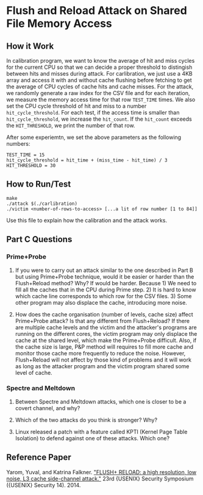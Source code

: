 # Flush and Reload Attack on Shared File Memory Access

## How it Work

In calibration program, we want to know the average of hit and miss cycles for the
current CPU so that we can decide a proper threshold to distingish between hits
and misses during attack. For carlibration, we just use a 4KB array and access it
with and without cache flushing before fetching to get the average of CPU cycles
of cache hits and cache misses. For the attack, we randomly generate a raw index
for the CSV file and for each iteration, we measure the memory access time for 
that row `TEST_TIME` times. We also set the CPU cycle threshold of hit and miss 
to a number `hit_cycle_threshold`. For each test, if the access time is smaller
than `hit_cycle_threshold`, we increase the `hit_count`. If the `hit_count`
exceeds the `HIT_THRESHOLD`, we print the number of that row.

After some experiemtn, we set the above parameters as the following numbers:
```
TEST_TIME = 15
hit_cycle_threshold = hit_time + (miss_time - hit_time) / 3
HIT_THRESHOLD = 30
```

## How to Run/Test
```shell
make
./attack $(./carlibration)
./victim <number-of-rows-to-access> [...a lit of row number [1 to 84]]
```
Use this file to explain how the calibration and the attack works.

## Part C Questions

### Prime+Probe

1. If you were to carry out an attack similar to the one described in Part B but using Prime+Probe technique, would it be easier or harder than the Flush+Reload method? Why?
   If would be harder. Because 1) We need to fill all the caches that in the CPU during Prime step. 2) It is hard to know which cache line corresponds to which row for the CSV files. 3) Some other program may also displace the cache, introducing more noise.

2. How does the cache organisation (number of levels, cache size) affect Prime+Probe attack? Is that any different from Flush+Reload?
   If there are multiple cache levels and the victim and the attacker's programs are running on the different cores, the victim program may only displace the cache at the shared level, which make the Prime+Probe difficult. Also, if the cache size is large, P&P method will requires to fill more cache and monitor those cache more frequently to reduce the noise. However, Flush+Reload will not affect by those kind of problems and it will work as long as the attacker program and the victim program shared some level of cache.

### Spectre and Meltdown

1. Between Spectre and Meltdown attacks, which one is closer to be a covert channel, and why?
   
2. Which of the two attacks do you think is stronger? Why?
3. Linux released a patch with a feature called KPTI (Kernel Page Table Isolation) to defend against one of these attacks. Which one?


## Reference Paper

Yarom, Yuval, and Katrina Falkner. ["FLUSH+ RELOAD: a high resolution, low noise, L3 cache side-channel attack."](https://www.usenix.org/conference/usenixsecurity14/technical-sessions/presentation/yarom) 23rd {USENIX} Security Symposium ({USENIX} Security 14). 2014.
